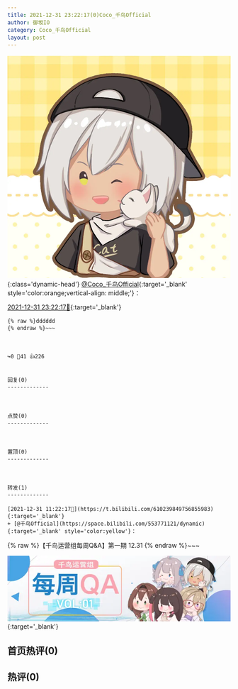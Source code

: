 ```yaml
---
title: 2021-12-31 23:22:17(0)Coco_千鸟Official
author: 御坂IO
category: Coco_千鸟Official
layout: post
---
```


![img](/images/85e485bc0dbd0cde4d15f24d7cffe9704618ad10.jpg){:class='dynamic-head'}
[@Coco_千鸟Official](https://space.bilibili.com/1891728206/dynamic){:target='_blank' style='color:orange;vertical-align: middle;'}：

[2021-12-31 23:22:17🔗](https://t.bilibili.com/610425392335923206){:target='_blank'}

~~~
{% raw %}dddddd
{% endraw %}~~~



↪️0 💬41 👍226


回复(0)
-------------



点赞(0)
-------------



置顶(0)
-------------



转发(1)
-------------

[2021-12-31 11:22:17🔗](https://t.bilibili.com/610239849756855983){:target='_blank'}
+ [@千鸟Official](https://space.bilibili.com/553771121/dynamic){:target='_blank' style='color:yellow'}：
~~~
{% raw %}【千鸟运营组每周Q&A】第一期 12.31
{% endraw %}~~~



[![img](/images/331ad5b2bcf65a7f7460f6aa83726073b0dec5a6.png)](///www.bilibili.com/read/cv14645682){:target='_blank'}



首页热评(0)
-------------



热评(0)
-------------



